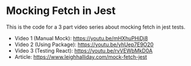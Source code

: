 # Mocking Fetch in Jest

This is the code for a 3 part video series about mocking fetch in jest tests.

- Video 1 (Manual Mock): https://youtu.be/mHXhuPHiDj8
- Video 2 (Using Package): https://youtu.be/yhUep7E9O20
- Video 3 (Testing React): https://youtu.be/rvVEWbMkD0A
- Article: https://www.leighhalliday.com/mock-fetch-jest
